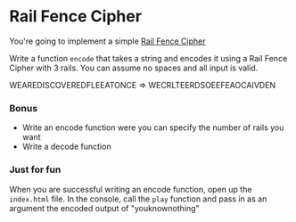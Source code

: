 # Rail Fence Cipher

You're going to implement a simple [Rail Fence Cipher](http://en.wikipedia.org/wiki/Rail_fence)

Write a function `encode` that takes a string and encodes it using a Rail Fence Cipher with 3 rails. You can assume no spaces and all input is valid.

WEAREDISCOVEREDFLEEATONCE => WECRLTEERDSOEEFEAOCAIVDEN

### Bonus

* Write an encode function were you can specify the number of rails you want
* Write a decode function

### Just for fun

When you are successful writing an encode function, open up the `index.html` file. In the console, call the `play` function and pass in as an argument the encoded output of "youknownothing"
